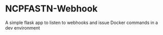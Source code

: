 # NCPFASTN-Webhook
A simple flask app to listen to webhooks and issue Docker commands in a dev environment
